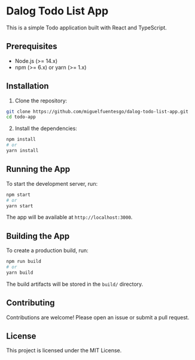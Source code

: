 # Dalog Todo List App

This is a simple Todo application built with React and TypeScript.

## Prerequisites

- Node.js (>= 14.x)
- npm (>= 6.x) or yarn (>= 1.x)

## Installation

1. Clone the repository:

```bash
git clone https://github.com/miguelfuentesgo/dalog-todo-list-app.git
cd todo-app
```

2. Install the dependencies:

```bash
npm install
# or
yarn install
```

## Running the App

To start the development server, run:

```bash
npm start
# or
yarn start
```

The app will be available at `http://localhost:3000`.

## Building the App

To create a production build, run:

```bash
npm run build
# or
yarn build
```

The build artifacts will be stored in the `build/` directory.

## Contributing

Contributions are welcome! Please open an issue or submit a pull request.

## License

This project is licensed under the MIT License.